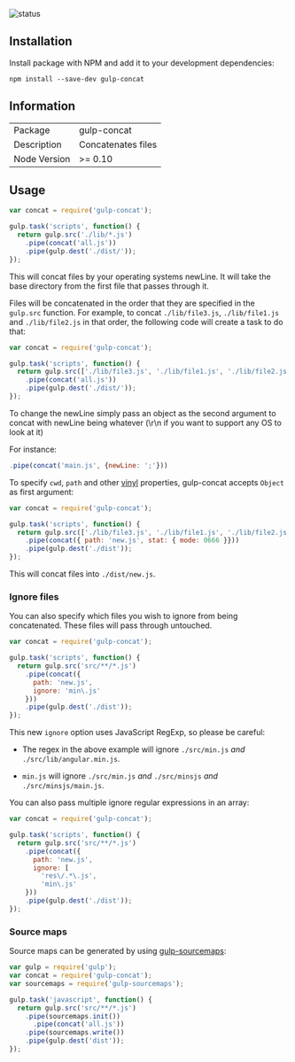 ![status](https://secure.travis-ci.org/contra/gulp-concat.svg?branch=master)

## Installation

Install package with NPM and add it to your development dependencies:

`npm install --save-dev gulp-concat`

## Information

<table>
<tr>
<td>Package</td><td>gulp-concat</td>
</tr>
<tr>
<td>Description</td>
<td>Concatenates files</td>
</tr>
<tr>
<td>Node Version</td>
<td>>= 0.10</td>
</tr>
</table>

## Usage

```js
var concat = require('gulp-concat');

gulp.task('scripts', function() {
  return gulp.src('./lib/*.js')
    .pipe(concat('all.js'))
    .pipe(gulp.dest('./dist/'));
});
```

This will concat files by your operating systems newLine. It will take the base directory from the first file that passes through it.

Files will be concatenated in the order that they are specified in the `gulp.src` function. For example, to concat `./lib/file3.js`, `./lib/file1.js` and `./lib/file2.js` in that order, the following code will create a task to do that:

```js
var concat = require('gulp-concat');

gulp.task('scripts', function() {
  return gulp.src(['./lib/file3.js', './lib/file1.js', './lib/file2.js'])
    .pipe(concat('all.js'))
    .pipe(gulp.dest('./dist/'));
});
```

To change the newLine simply pass an object as the second argument to concat with newLine being whatever (\r\n if you want to support any OS to look at it)

For instance:

```js
.pipe(concat('main.js', {newLine: ';'}))
```

To specify `cwd`, `path` and other [vinyl](https://github.com/wearefractal/vinyl) properties, gulp-concat accepts `Object` as first argument:

```js
var concat = require('gulp-concat');

gulp.task('scripts', function() {
  return gulp.src(['./lib/file3.js', './lib/file1.js', './lib/file2.js'])
    .pipe(concat({ path: 'new.js', stat: { mode: 0666 }}))
    .pipe(gulp.dest('./dist'));
});
```

This will concat files into `./dist/new.js`.

### Ignore files

You can also specify which files you wish to ignore from being concatenated. These files will pass through untouched.

```js
var concat = require('gulp-concat');

gulp.task('scripts', function() {
  return gulp.src('src/**/*.js')
    .pipe(concat({
      path: 'new.js',
      ignore: 'min\.js'
    }))
    .pipe(gulp.dest('./dist'));
});
```

This new `ignore` option uses JavaScript RegExp, so please be careful:

* The regex in the above example will ignore `./src/min.js` _and_ `./src/lib/angular.min.js`.

* `min.js` will ignore `./src/min.js` _and_ `./src/minsjs` _and_ `./src/minsjs/main.js`.

You can also pass multiple ignore regular expressions in an array:

```js
var concat = require('gulp-concat');

gulp.task('scripts', function() {
  return gulp.src('src/**/*.js')
    .pipe(concat({
      path: 'new.js',
      ignore: [
        'res\/.*\.js',
        'min\.js'
    }))
    .pipe(gulp.dest('./dist'));
});
```


### Source maps

Source maps can be generated by using [gulp-sourcemaps](https://www.npmjs.org/package/gulp-sourcemaps):

```js
var gulp = require('gulp');
var concat = require('gulp-concat');
var sourcemaps = require('gulp-sourcemaps');

gulp.task('javascript', function() {
  return gulp.src('src/**/*.js')
    .pipe(sourcemaps.init())
      .pipe(concat('all.js'))
    .pipe(sourcemaps.write())
    .pipe(gulp.dest('dist'));
});
```
